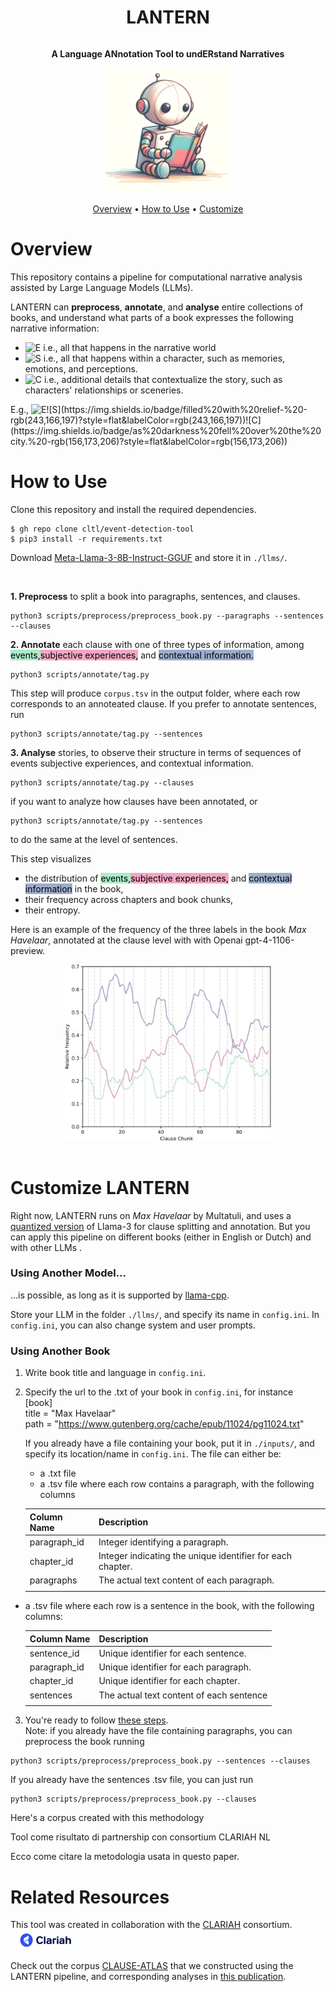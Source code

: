 <div style="display: flex; justify-content: center; align-items: center; text-align: center;">
  <h1 style="flex: 1;">LANTERN<br>
  </h1>
</div>

<div>
<p align="center">
    <strong>
      A Language ANnotation Tool to undERstand Narratives
    </strong>
  </p>
</div>

<div align="center">
  <img src="gitbook/literaryrobot.png" alt="LANTERN" width="200"/>

  <p align="center">
    <a href="#overview">Overview</a> •
    <a href="#how-to-use">How to Use</a> •
    <a href="#customize-lantern">Customize</a> 
  </p>
</div>



# Overview

This repository contains a pipeline for computational narrative analysis assisted by Large Language Models (LLMs).  

LANTERN can **preprocess**, **annotate**, and **analyse** entire collections of books, and understand what parts of a book expresses the following narrative information:
- ![E](https://img.shields.io/badge/Events-%20-rgb(171,235,198)?style=flat&labelColor=rgb(171,235,198))  
  i.e., all that happens in the narrative world
- ![S](https://img.shields.io/badge/Subjective%20Experiences-%20-rgb(243,166,197)?style=flat&labelColor=rgb(243,166,197))  
  i.e., all that happens within a character, such as memories, emotions, and perceptions.
- ![C](https://img.shields.io/badge/Contextual%20Information-%20-rgb(156,173,206)?style=flat&labelColor=rgb(156,173,206))  
  i.e., additional details that contextualize the story, such as characters' relationships or sceneries.

E.g., ![E](https://img.shields.io/badge/My%20friend%20sighted,-%20-rgb(171,235,198)?style=flat&labelColor=rgb(171,235,198))![S](https://img.shields.io/badge/filled%20with%20relief-%20-rgb(243,166,197)?style=flat&labelColor=rgb(243,166,197))![C](https://img.shields.io/badge/as%20darkness%20fell%20over%20the%20city.%20-rgb(156,173,206)?style=flat&labelColor=rgb(156,173,206))  


# How to Use

Clone this repository and install the required dependencies.
  
    $ gh repo clone cltl/event-detection-tool
    $ pip3 install -r requirements.txt

Download [Meta-Llama-3-8B-Instruct-GGUF](https://huggingface.co/MaziyarPanahi/Meta-Llama-3-8B-Instruct-GGUF/resolve/main/Meta-Llama-3-8B-Instruct.Q4_K_M.gguf) and store it in `./llms/`.

<br>

**1. Preprocess** to split a book into paragraphs, sentences, and clauses.  

    python3 scripts/preprocess/preprocess_book.py --paragraphs --sentences --clauses 


**2. Annotate** each clause with one of three types of information, among <span style="background-color: rgb(171, 235, 198); color: black;"> events,</span><span style="background-color: rgb(243, 166, 197); color: black;">subjective experiences,</span> and <span style="background-color: rgb(156, 173, 206); color: black;"> contextual information.</span>

    python3 scripts/annotate/tag.py 

This step will produce `corpus.tsv` in the output folder, where each row corresponds to an annoteated clause.
If you prefer to annotate sentences, run

    python3 scripts/annotate/tag.py --sentences


**3. Analyse** stories, to observe their structure in terms of sequences of events subjective experiences, and contextual information.

    python3 scripts/annotate/tag.py --clauses

if you want to analyze how clauses have been annotated, or

    python3 scripts/annotate/tag.py --sentences

to do the same at the level of sentences.

This step visualizes 
- the distribution of <span style="background-color: rgb(171, 235, 198); color: black;"> events,</span><span style="background-color: rgb(243, 166, 197); color: black;">subjective experiences,</span> and <span style="background-color: rgb(156, 173, 206); color: black;"> contextual information</span> in the book,
- their frequency across chapters and book chunks,
- their entropy.

Here is an example of the frequency of the three labels in the book *Max Havelaar*, annotated at the clause level with with Openai gpt-4-1106-preview.



<div align="center">
  <img src="gitbook/max_havelaar-smooth-ESC-crop.jpg" alt="Image 1" width="330"/>
</div>

 
<br>



# Customize LANTERN



Right now, LANTERN runs on *Max Havelaar* by Multatuli, and uses a [quantized version](https://huggingface.co/MaziyarPanahi/Meta-Llama-3-8B-Instruct-GGUF) of Llama-3 for clause splitting and annotation.
But you can apply this pipeline on different books (either in English or Dutch) and with other LLMs .

### Using Another Model...

...is possible, as long as it is supported by [llama-cpp](https://github.com/abetlen/llama-cpp-python).

Store your LLM in the folder `./llms/`, and specify its name in `config.ini`. 
In `config.ini`, you can also change system and user prompts.


### Using Another Book

1. Write book title and language in `config.ini`.  

2. Specify the url to the .txt of your book in `config.ini`, for instance  
[book]  
title = "Max Havelaar"  
path = "https://www.gutenberg.org/cache/epub/11024/pg11024.txt"

    If you already have a file containing your book, put it in `./inputs/`, and specify its location/name in `config.ini`. 
The file can either be:
    - a .txt file
    - a .tsv file where each row contains a paragraph, with the following columns

    | Column Name  | Description                                |
    | ------------ | ------------------------------------------ |
    | paragraph_id | Integer identifying a paragraph. |
    | chapter_id   | Integer indicating the unique identifier for each chapter.   |
    | paragraphs   | The actual text content of each paragraph.                   |
    | | |
  - a .tsv file where each row is a sentence in the book, with the following columns:

    | Column Name  | Description                                |
    | ------------ | ------------------------------------------ |
    |sentence_id	| Unique identifier for each sentence. |
    |paragraph_id	|Unique identifier for each paragraph.|
    |chapter_id	|Unique identifier for each chapter.|
    |sentences	|The actual text content of each sentence|
    | | |

3. You're ready to follow [these steps](#how-to-use).  
Note: if you already have the file containing paragraphs, you can preprocess the book running

  ```
  python3 scripts/preprocess/preprocess_book.py --sentences --clauses 
  ```

If you already have the sentences .tsv file, you can just run
```
python3 scripts/preprocess/preprocess_book.py --clauses 
```


Here's a corpus created with this methodology

Tool come risultato di partnership con consortium CLARIAH NL

Ecco come citare la metodologia usata in questo paper.


# Related Resources

This tool was created in collaboration with the [CLARIAH](https://www.clariah.nl) consortium. <img src="gitbook/clariah_logo.png" width="90" height="32" style="margin-left: 10px;"/>

Check out the corpus [CLAUSE-ATLAS](https://huggingface.co/datasets/troianea/CLAUSE-ATLAS]) that we constructed using the LANTERN pipeline, and corresponding analyses in [this publication](https://aclanthology.org/2024.lrec-main.292.pdf).





